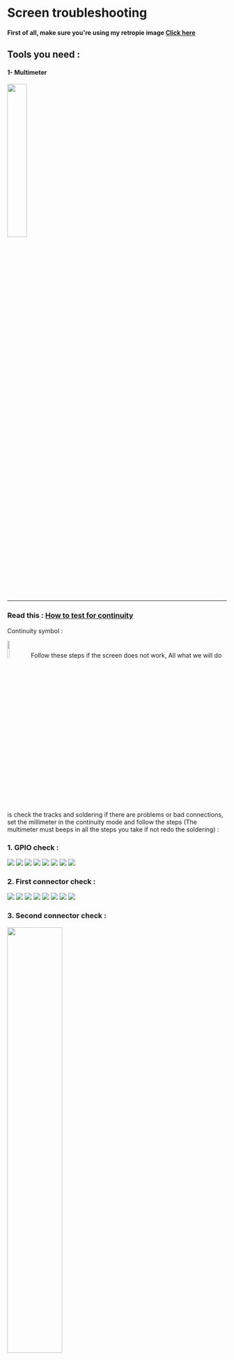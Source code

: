 # Screen troubleshooting
#### First of all, make sure you're using my retropie image [Click here](https://github.com/Gameboypi/SPW/blob/master/Retropie%20image/README.md)
## Tools you need : 
#### 1- Multimeter 
<img src="Multimeter.jpg" width="30%">

-----

### Read this : [How to test for continuity](https://www.fluke.com/en-us/learn/best-practices/test-tools-basics/digital-multimeters/how-to-test-for-continuity-with-a-digital-multimeter)
Continuity symbol :

<img src="continuity_mod.jpg" width="10%">
Follow these steps if the screen does not work, All what we will do is check the tracks and soldering if there are problems or bad connections, 
set the millimeter in the continuity mode and follow the steps (The multimeter must beeps in all the steps you take if not redo the soldering) :


### 1. GPIO check : 
![](Gpio/1.jpg)
![](Gpio/2.jpg)
![](Gpio/3.jpg)
![](Gpio/4.jpg)
![](Gpio/5.jpg)
![](Gpio/6.jpg)
![](Gpio/7.jpg)
![](Gpio/8.jpg)

### 2. First connector check :
![](Main_connector/1.jpg)
![](Main_connector/2.jpg)
![](Main_connector/3.jpg)
![](Main_connector/4.jpg)
![](Main_connector/5.jpg)
![](Main_connector/6.jpg)
![](Main_connector/7.jpg)
![](Main_connector/8.jpg)

### 3. Second connector check :
<img src="Second_connector/1.jpg" width="50%">
<img src="Second_connector/2.jpg" width="50%">
<img src="Second_connector/3.jpg" width="50%">
<img src="Second_connector/4.jpg" width="50%">
<img src="Second_connector/5.jpg" width="50%">
<img src="Second_connector/6.jpg" width="50%">
<img src="Second_connector/7.jpg" width="50%">
<img src="Second_connector/8.jpg" width="50%">

### 4. Screen check :
<img src="Screen_test/1.jpg" width="50%">
<img src="Screen_test/2.jpg" width="50%">
<img src="Screen_test/3.jpg" width="50%">
<img src="Screen_test/4.jpg" width="50%">
<img src="Screen_test/5.jpg" width="50%">
<img src="Screen_test/6.jpg" width="50%">
<img src="Screen_test/7.jpg" width="50%">
<img src="Screen_test/8.jpg" width="50%">
<img src="Screen_test/9.jpg" width="50%">
<img src="Screen_test/10.jpg" width="50%">